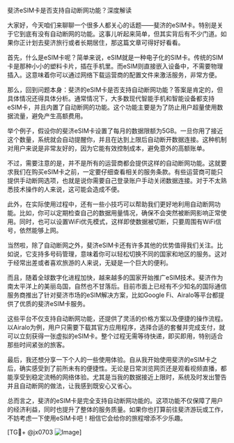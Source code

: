 斐济eSIM卡是否支持自动断网功能？深度解读

大家好，今天咱们来聊聊一个很多人都关心的话题——斐济的eSIM卡。特别是关于它到底有没有自动断网的功能。这事儿听起来简单，但其实背后有不少门道。如果你正计划去斐济旅行或者长期居住，那这篇文章可得好好看看。

首先，什么是eSIM卡呢？简单来说，eSIM就是一种电子化的SIM卡。传统的SIM卡是那种小小的塑料卡片，插在手机里。而eSIM则直接嵌入设备中，不需要物理插入。这意味着你可以通过网络下载运营商的配置文件来激活服务，非常方便。

那么，回到问题本身：斐济的eSIM卡是否支持自动断网功能？答案是肯定的，但具体情况还得具体分析。通常情况下，大多数现代智能手机和智能设备都支持eSIM卡，并且内置了自动断网的功能。这个功能主要是为了防止用户超量使用数据流量，避免产生高额费用。

举个例子，假设你的斐济eSIM卡设置了每月的数据限额为5GB。一旦你用了接近这个数量，系统就会自动提醒你，并且在达到上限后自动断开数据连接。这种机制对用户来说是非常友好的，因为它能有效控制成本，避免意外的高额账单。

不过，需要注意的是，并不是所有的运营商都会提供这样的自动断网功能。这就要求我们在购买eSIM卡之前，一定要仔细查看相关的服务条款。有些运营商可能只提供手动断网选项，也就是说你需要自己登录账户手动关闭数据连接。对于不太熟悉技术操作的人来说，这可能会造成不便。

此外，在实际使用过程中，还有一些小技巧可以帮助我们更好地利用自动断网功能。比如，你可以定期检查自己的数据用量情况，确保不会突然被断网影响正常使用。同时，也可以设置WiFi优先模式，这样即使数据被切断，只要周围有WiFi信号，依然能够上网。

当然啦，除了自动断网之外，斐济eSIM卡还有许多其他的优势值得我们关注。比如说，它支持多号码管理，意味着你可以轻松切换不同的国家和地区的服务。这对于经常出差或者喜欢旅游的人来说，无疑是一个巨大的便利。

而且，随着全球数字化进程加快，越来越多的国家开始推广eSIM技术。斐济作为南太平洋上的美丽岛国，自然也不甘落后。目前市面上已经有不少知名的国际通信服务商推出了针对斐济市场的eSIM解决方案，比如Google Fi、Airalo等平台都提供了优质的斐济eSIM卡服务。

这些平台不仅支持自动断网功能，还提供了灵活的价格方案以及便捷的操作流程。以Airalo为例，用户只需要下载其官方应用程序，选择合适的套餐并完成支付，就可以立刻获得一张虚拟的eSIM卡。整个过程无需等待快递，即买即用，特别适合那些时间紧张的旅客。

最后，我还想分享一下个人的一些使用体验。自从我开始使用斐济的eSIM卡之后，确实感受到了前所未有的便捷性。无论是日常浏览网页还是观看视频直播，都能享受到稳定流畅的网络体验。尤其是当我的数据接近上限时，系统及时发出警告并且自动断网的做法，让我感到既安心又省心。

总而言之，斐济的eSIM卡是完全支持自动断网功能的。这项功能不仅保障了用户的经济利益，同时也提升了整体的服务质量。如果你也打算前往斐济游玩或工作，不妨考虑一下使用eSIM卡吧！相信它会给你的旅程增添不少乐趣。

[TG💪+ @jx0703 ![Image](https://github.com/user-attachments/assets/dbca1d08-cadb-493c-b0ec-ad6f7a83f270)]